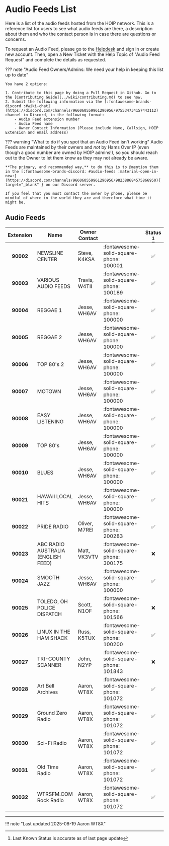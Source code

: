 # Audio Feeds List

Here is a list of the audio feeds hosted from the HOIP network. This is a reference list for users to see what audio feeds are there, a description about them and who the contact person is in case there are questions or concerns.

To request an Audio Feed, please go to the [Helpdesk](https://helpdesk.hamsoverip.com/osticket/) and sign in or create new account.  Then, open a New Ticket with the Help Topic of "Audio Feed Request" and complete the details as requested.

??? note "Audio Feed Owners/Admins: We need your help in keeping this list up to date"

    You have 2 options:

    1. Contribute to this page by doing a Pull Request in Github. Go to the [Contributing Guide](../wiki/contributing.md) to see how.
    2. Submit the following information via the [:fontawesome-brands-discord :#wiki-chat](https://discord.com/channels/966060559961296956/975534734157443112) channel in Discord, in the following format:
        - Audio Feed extension number
        - Audio Feed name
        - Owner Contact Information (Please include Name, Callsign, HOIP Extension and email address)

??? warning "What to do if you spot that an Audio Feed isn't working"
    Audio Feeds are maintained by their owners and _not_ by Hams Over IP (even though a good number are owned by HOIP admins!), so you should reach out to the Owner to let them know as they may not already be aware.

    **The primary, and recommended way,** to do this is to @mention them in the [:fontawesome-brands-discord: #audio-feeds :material-open-in-new:](https://discord.com/channels/966060559961296956/982388684575866950){ target="_blank" } on our Discord server.

    If you feel that you must contact the owner by phone, please be mindful of where in the world they are and therefore what time it might be.

## Audio Feeds

| Extension | Name                                | Owner Contact | &nbsp;                                  | Status [^1]        |
| :-------: | ----------------------------------- | ------------- | --------------------------------------- | :----------------: |
| **90002** | NEWSLINE CENTER                     | Steve, K4KSA  | :fontawesome-solid-square-phone: 100001 | :white_check_mark: |
| **90003** | VARIOUS AUDIO FEEDS                 | Travis, W4TII | :fontawesome-solid-square-phone: 100189 | :white_check_mark: |
| **90004** | REGGAE 1                            | Jesse, WH6AV  | :fontawesome-solid-square-phone: 100000 | :white_check_mark: |
| **90005** | REGGAE 2                            | Jesse, WH6AV  | :fontawesome-solid-square-phone: 100000 | :white_check_mark: |
| **90006** | TOP 80's 2                          | Jesse, WH6AV  | :fontawesome-solid-square-phone: 100000 | :white_check_mark: |
| **90007** | MOTOWN                              | Jesse, WH6AV  | :fontawesome-solid-square-phone: 100000 | :white_check_mark: |
| **90008** | EASY LISTENING                      | Jesse, WH6AV  | :fontawesome-solid-square-phone: 100000 | :white_check_mark: |
| **90009** | TOP 80's                            | Jesse, WH6AV  | :fontawesome-solid-square-phone: 100000 | :white_check_mark: |
| **90010** | BLUES                               | Jesse, WH6AV  | :fontawesome-solid-square-phone: 100000 | :white_check_mark: |
| **90021** | HAWAII LOCAL HITS                   | Jesse, WH6AV  | :fontawesome-solid-square-phone: 100000 | :white_check_mark: |
| **90022** | PRIDE RADIO                         | Oliver, M7REI | :fontawesome-solid-square-phone: 200283 | :white_check_mark: |
| **90023** | ABC RADIO AUSTRALIA (ENGLISH FEED)  | Matt, VK3VTV  | :fontawesome-solid-square-phone: 300175 | :x:                |
| **90024** | SMOOTH JAZZ                         | Jesse, WH6AV  | :fontawesome-solid-square-phone: 100000 | :white_check_mark: |
| **90025** | TOLEDO, OH POLICE DISPATCH          | Scott, N1OF   | :fontawesome-solid-square-phone: 101566 | :x:                |
| **90026** | LINUX IN THE HAM SHACK              | Russ, K5TUX   | :fontawesome-solid-square-phone: 100200 | :white_check_mark: |
| **90027** | TRI-COUNTY SCANNER                  | John, N2YP    | :fontawesome-solid-square-phone: 101843 | :x:                |
| **90028** | Art Bell Archives                   | Aaron, WT8X   | :fontawesome-solid-square-phone: 101072 | :white_check_mark: |
| **90029** | Ground Zero Radio                   | Aaron, WT8X   | :fontawesome-solid-square-phone: 101072 | :white_check_mark: |
| **90030** | Sci-Fi Radio                        | Aaron, WT8X   | :fontawesome-solid-square-phone: 101072 | :white_check_mark: |
| **90031** | Old Time Radio                      | Aaron, WT8X   | :fontawesome-solid-square-phone: 101072 | :white_check_mark: |
| **90032** | WTRSFM.COM Rock Radio               | Aaron, WT8X   | :fontawesome-solid-square-phone: 101072 | :white_check_mark: |

---

!!! note "Last updated 2025-08-19 Aaron WT8X"

[^1]: Last Known Status is accurate as of last page update
